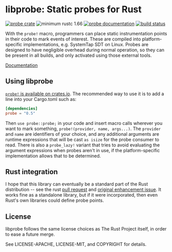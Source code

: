 # libprobe: Static probes for Rust

[![probe crate](https://img.shields.io/crates/v/probe.svg)](https://crates.io/crates/probe)
![minimum rustc 1.66](https://img.shields.io/badge/rustc-1.66+-red.svg)
[![probe documentation](https://docs.rs/probe/badge.svg)](https://docs.rs/probe)
[![build status](https://github.com/cuviper/rust-libprobe/workflows/CI/badge.svg)](https://github.com/cuviper/rust-libprobe/actions)

With the `probe!` macro, programmers can place static instrumentation
points in their code to mark events of interest. These are compiled into
platform-specific implementations, e.g. SystemTap SDT on Linux. Probes are
designed to have negligible overhead during normal operation, so they can
be present in all builds, and only activated using those external tools.

[Documentation](https://docs.rs/probe/)

## Using libprobe

[`probe!` is available on crates.io](https://crates.io/crates/probe).
The recommended way to use it is to add a line into your Cargo.toml such as:

```toml
[dependencies]
probe = "0.5"
```

Then `use probe::probe;` in your code and insert macro calls wherever you want
to mark something, `probe!(provider, name, args...)`. The `provider` and `name`
are identifiers of your choice, and any additional arguments are runtime
expressions that will be cast `as isize` for the probe consumer to read.
There is also a `probe_lazy!` variant that tries to avoid evaluating the
argument expressions when probes aren't in use, if the platform-specific
implementation allows that to be determined.

## Rust integration

I hope that this library can eventually be a standard part of the Rust
distribution -- see the rust [pull request][libprobe-pr] and [original
enhancement issue][dtrace-issue]. It works fine as a standalone library,
but if it were incorporated, then even Rust's own libraries could define
probe points.

[libprobe-pr]: https://github.com/rust-lang/rust/pull/14031
[dtrace-issue]: https://github.com/rust-lang/rust/issues/6816

## License

libprobe follows the same license choices as The Rust Project itself, in
order to ease a future merge.

See LICENSE-APACHE, LICENSE-MIT, and COPYRIGHT for details.
